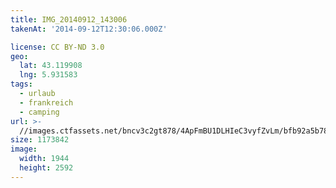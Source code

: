 ```yaml
---
title: IMG_20140912_143006
takenAt: '2014-09-12T12:30:06.000Z'

license: CC BY-ND 3.0
geo:
  lat: 43.119908
  lng: 5.931583
tags:
  - urlaub
  - frankreich
  - camping
url: >-
  //images.ctfassets.net/bncv3c2gt878/4ApFmBU1DLHIeC3vyfZvLm/bfb92a5b7898c9bfeb75660ea794de0f/img_20140912_143006_28208743182_o
size: 1173842
image:
  width: 1944
  height: 2592
---
```

